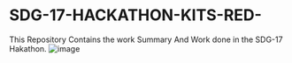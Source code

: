 # SDG-17-HACKATHON-KITS-RED-
This Repository Contains the work Summary And Work done in the SDG-17 Hakathon.
![image](https://user-images.githubusercontent.com/116806974/223616958-fe2d065e-bd2f-4c67-8552-8ebce9ec0cf8.png)

